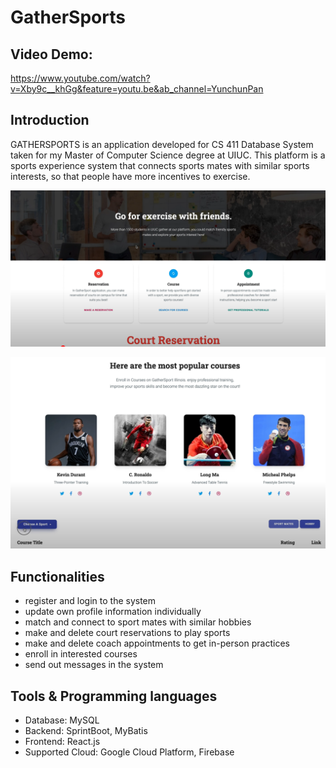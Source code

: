 # GatherSports
## Video Demo:
https://www.youtube.com/watch?v=Xby9c__khGg&feature=youtu.be&ab_channel=YunchunPan
## Introduction

GATHERSPORTS is an application developed for CS 411 Database System taken for my Master of Computer Science degree at UIUC. This platform is a sports experience system that connects sports mates with similar sports interests, so that people have more incentives to exercise.

![Image](court_reservation.png)

![Image](course_info.png)

## Functionalities
- register and login to the system
- update own profile information individually
- match and connect to sport mates with similar hobbies
- make and delete court reservations to play sports
- make and delete coach appointments to get in-person practices
- enroll in interested courses
- send out messages in the system
## Tools & Programming languages
- Database: MySQL
- Backend: SprintBoot, MyBatis
- Frontend: React.js
- Supported Cloud: Google Cloud Platform, Firebase
